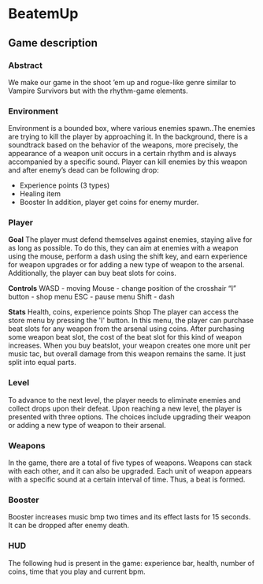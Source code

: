 # BeatemUp
## Game description
### Abstract
We make our game in the shoot ’em up and rogue-like genre similar to Vampire Survivors but with the rhythm-game elements.

### Environment
Environment is a bounded box, where various enemies spawn..The enemies are trying to kill the player by approaching it. In the background, there is a soundtrack based on the behavior of the weapons, more precisely, the appearance of a weapon unit occurs in a certain rhythm and is always accompanied by a specific sound. Player can kill enemies by this weapon and after enemy’s dead can be following drop:
- Experience points (3 types)
- Healing item
- Booster
In addition, player get coins for enemy murder. 

### Player
**Goal**
The player must defend themselves against enemies, staying alive for as long as possible. To do this, they can aim at enemies with a weapon using the mouse, perform a dash using the shift key, and earn experience for weapon upgrades or for adding a new type of weapon to the arsenal. Additionally, the player can buy beat slots for coins.

**Controls**
WASD -  moving 
Mouse - change position of the crosshair
“I” button - shop menu
ESC - pause menu
Shift - dash

**Stats**
Health, coins, experience points
Shop
The player can access the store menu by pressing the 'I' button. In this menu, the player can purchase beat slots for any weapon from the arsenal using coins. After purchasing some weapon beat slot, the cost of the beat slot for this kind of weapon increases. When you buy beatslot, your weapon creates one more unit per music tac, but overall damage from this weapon remains the same. It just split into equal parts.

### Level
To advance to the next level, the player needs to eliminate enemies and collect drops upon their defeat. Upon reaching a new level, the player is presented with three options. The choices include upgrading their weapon or adding a new type of weapon to their arsenal.

### Weapons
In the game, there are a total of five types of weapons. Weapons can stack with each other, and it can also be upgraded. Each unit of weapon appears with a specific sound at a certain interval of time. Thus, a beat is formed.

### Booster
Booster increases music bmp two times and its effect lasts for 15 seconds. It can be dropped after enemy death.

### HUD
The following hud is present in the game: experience bar, health, number of coins, time that you play and current bpm.

